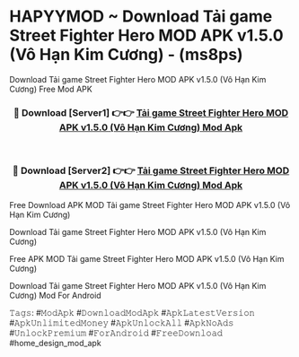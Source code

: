 # HAPYYMOD ~ Download Tải game Street Fighter Hero MOD APK v1.5.0 (Vô Hạn Kim Cương) - (ms8ps)
Download Tải game Street Fighter Hero MOD APK v1.5.0 (Vô Hạn Kim Cương) Free Mod APK

<div align="center">
<h3>🔴 Download [Server1] 👉👉 <a href="https://apk-comot.site?title=Tải_game_Street_Fighter_Hero_MOD_APK_v1.5.0_(Vô_Hạn_Kim_Cương)">Tải game Street Fighter Hero MOD APK v1.5.0 (Vô Hạn Kim Cương) Mod Apk</a></h3><br>

<h3>🔴 Download [Server2] 👉👉 <a href="https://apk-comot.site?title=Tải_game_Street_Fighter_Hero_MOD_APK_v1.5.0_(Vô_Hạn_Kim_Cương)">Tải game Street Fighter Hero MOD APK v1.5.0 (Vô Hạn Kim Cương) Mod Apk</a></h3>
</div>


Free Download APK MOD Tải game Street Fighter Hero MOD APK v1.5.0 (Vô Hạn Kim Cương)

Download Tải game Street Fighter Hero MOD APK v1.5.0 (Vô Hạn Kim Cương) 

Free APK MOD Tải game Street Fighter Hero MOD APK v1.5.0 (Vô Hạn Kim Cương) 

Download Tải game Street Fighter Hero MOD APK v1.5.0 (Vô Hạn Kim Cương) Mod For Android

𝚃𝚊𝚐𝚜: #𝙼𝚘𝚍𝙰𝚙𝚔 #𝙳𝚘𝚠𝚗𝚕𝚘𝚊𝚍𝙼𝚘𝚍𝙰𝚙𝚔 #𝙰𝚙𝚔𝙻𝚊𝚝𝚎𝚜𝚝𝚅𝚎𝚛𝚜𝚒𝚘𝚗 #𝙰𝚙𝚔𝚄𝚗𝚕𝚒𝚖𝚒𝚝𝚎𝚍𝙼𝚘𝚗𝚎𝚢 #𝙰𝚙𝚔𝚄𝚗𝚕𝚘𝚌𝚔𝙰𝚕𝚕 #𝙰𝚙𝚔𝙽𝚘𝙰𝚍𝚜 #𝚄𝚗𝚕𝚘𝚌𝚔𝙿𝚛𝚎𝚖𝚒𝚞𝚖 #𝙵𝚘𝚛𝙰𝚗𝚍𝚛𝚘𝚒𝚍 #𝙵𝚛𝚎𝚎𝙳𝚘𝚠𝚗𝚕𝚘𝚊𝚍 #home_design_mod_apk